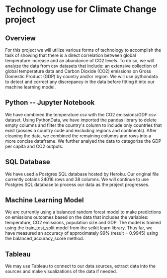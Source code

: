 # Technology use for Climate Change project

## Overview 

For this project we will utilize various forms of technology to accomplish the task of showing 
that there is a direct correlation between global temperature increase and an abundance of CO2 
levels. To do so, we will analyze the data from csv datasets that include: an extensive collection of global temperature data and Carbon Dioxide (CO2) emissions on Gross Domestic Product (GDP) by country and/or region. We will use pythondata to detect and correct any discrepancy in the data before fitting it into our machine learning model. 

## Python -- Jupyter Notebook 

We have combined the temperature csv with the CO2 emissions/GDP csv dataset. Using PythonData, we have imported the pandas library to delete empty columns and filter the country's column to include only countries that exist (posses a country code and excluding regions and continents). After cleaning the data, we combined the remaining columns and rows into a more concise dataframe. 
We further analyed the data to categorize the GDP per capita and CO2 outputs. 

## SQL Database

We have used a Postgres SQL database hosted by Heroku. Our original file currently cotains 24016 rows and 38 columns. We will continue to use Postgres SQL database to process our data as the project progresses.

## Machine Learning Model 

We are currently using a balanced random forest model to make predictions on emissions outcomes based on the data that includes the variables: temperature, CO2 emissions, population size and GDP. The model is trained using the train_test_split model from the scikit learn library. Thus far, we have measured an accuracy of approximately 99% (result = 0.9945) using the balanced_accuracy_score method.


## Tableau 

We may use Tableau to connect to our data sources, extract data into the sources and make visualizations of the data if needed. 

